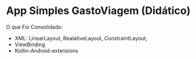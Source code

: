 <h1>App Simples GastoViagem (Didático)</h1>
<p>O que Foi Consolidado:</p>

<ul>
  <li>XML: LinearLayout, RealativeLayout, ConstraintLayout, </li>
  <li>ViewBinding</li>
  <li>Kotlin-Android-extensions</li>
</ul>
